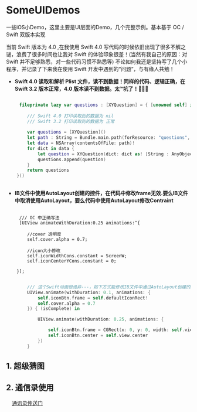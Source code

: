 # SomeUIDemos
一些iOS小Demo，这里主要是UI层面的Demo，几个完整示例。基本基于 OC / Swift 双版本实现

当前 Swift 版本为 4.0 ,在我使用 Swift 4.0 写代码的时候依旧出现了很多不解之谜，浪费了很多时间也让我对 Swift 的体验印象很差！(当然有我自己的原因：对Swift 并不足够熟悉，对一些代码习惯不熟悉等) 不论如何我还是坚持写了几个小程序，并记录了下来我在使用 Swift 开发中遇到的“问题”，与有缘人共勉！

- **Swift 4.0 读取和解析 Plist 文件，读不到数据！同样的代码、逻辑正确，在 Swift 3.2 版本正常，4.0 版本读不到数据。太™坑了！**

``` Swift

     fileprivate lazy var questions : [XYQuestion] = { [unowned self] in
        
        /// Swift 4.0 打印读取到的数据为 nil
        /// Swift 3.2 打印读取到的数据为 正常
        
        var questions = [XYQuestion]()
        let path : String = Bundle.main.path(forResource: "questions", ofType: "plist")!
        let data = NSArray(contentsOfFile: path)!
        for dict in data {
            let question = XYQuestion(dict: dict as! [String : AnyObject])
            questions.append(question)
        }
        return questions
    }()
    
```

- **IB文件中使用AutoLayout创建的控件，在代码中修改frame无效.要么IB文件中取消使用AutoLayout，要么代码中使用AutoLayout修改Contraint**
``` objc        
     
     /// OC 中正确写法
     [UIView animateWithDuration:0.25 animations:^{
        
        //cover 透明度
        self.cover.alpha = 0.7;
        
        //icon大小修改
        self.iconWidthCons.constant = ScreenW;
        self.iconCenterYCons.constant = 0;
        
    }];
```

``` Swift        
        
        /// 这个Swift动画很诡异---，如下方式能修改IB文件中通过AutoLayout创建的控件frame，也仅限于两个动画嵌套，OC中不行<Xcode 版本 9>
        UIView.animate(withDuration: 0.1, animations: {
            self.iconBtn.frame = self.defaultIconRect!   
            self.cover.alpha = 0.7
        }) { (isComplete) in

            UIView.animate(withDuration: 0.25, animations: {

                self.iconBtn.frame = CGRect(x: 0, y: 0, width: self.view.bounds.size.width, height: self.view.bounds.size.width)
                self.iconBtn.center = self.view.center
            })
        }
```

## 1. 超级猜图

## 2. 通信录使用

     [通讯录传送门](通信录使用/README.md)



